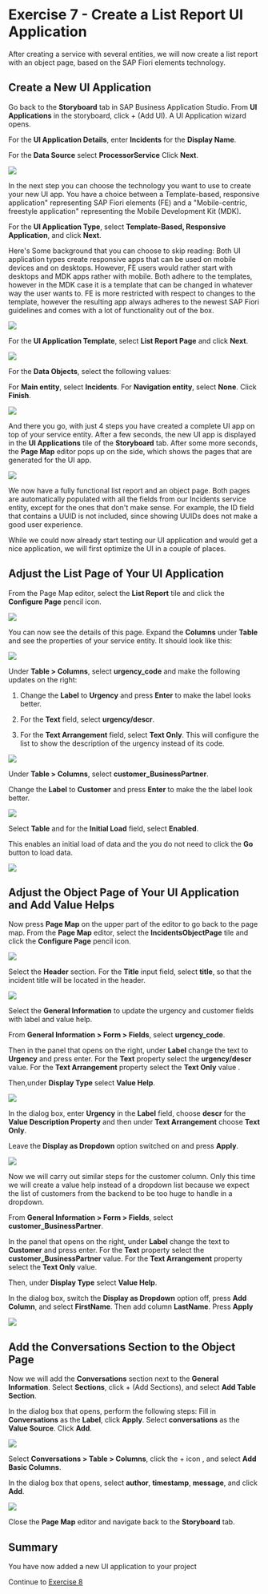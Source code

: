 # Exercise 7 - Create a List Report UI Application

After creating a service with several entities, we will now create a list report with an object page, based on the SAP Fiori elements technology.

## Create a New UI Application

Go back to the **Storyboard** tab in SAP Business Application Studio.
From **UI Applications** in the storyboard, click + (Add UI).
A UI Application wizard opens.

For the **UI Application Details**, enter **Incidents** for the **Display Name**.

For the **Data Source** select **ProcessorService**
Click **Next**.

![](/exercises/Ex7/images/UIApplicationDetails.png)

In the next step you can choose the technology you want to use to create your new UI app. You have a choice between a Template-based, responsive application" representing SAP Fiori elements (FE) and a "Mobile-centric, freestyle application" representing the Mobile Development Kit (MDK).

For the **UI Application Type**, select **Template-Based, Responsive Application**, and click **Next**.

Here's Some background that you can choose to skip reading:
Both UI application types create responsive apps that can be used on mobile devices and on desktops. However, FE users would rather start with desktops and MDK apps rather with mobile. Both adhere to the templates, however in the MDK case it is a template that can be changed in whatever way the user wants to. FE is more restricted with respect to changes to the template, however the resulting app always adheres to the newest SAP Fiori guidelines and comes with a lot of functionality out of the box.

![](/exercises/Ex7/images/templateresponsive.png)

For the **UI Application Template**, select **List Report Page** and click **Next**.

![](/exercises/Ex7/images/listreport.png)

For the **Data Objects**, select the following values:

For **Main entity**,	select **Incidents**.
For **Navigation entity**, select **None**.
Click **Finish**.

![](/exercises/Ex7/images/dataobjects.png)

And there you go, with just 4 steps you have created a complete UI app on top of your service entity. After a few seconds, the new UI app is displayed in the **UI Applications** tile of the **Storyboard** tab. After some more seconds, the **Page Map** editor pops up on the side, which shows the pages that are generated for the UI app.

![](/exercises/Ex7/images/UIInStoryboard.png)

We now have a fully functional list report and an object page. Both pages are automatically populated with all the fields from our Incidents service entity, except for the ones that don't make sense. For example, the ID field that contains a UUID is not included, since showing UUIDs does not make a good user experience.

While we could now already start testing our UI application and would get a nice application, we will first optimize the UI in a couple of places.

## Adjust the List Page of Your UI Application

From the Page Map editor, select the **List Report** tile and click the **Configure Page** pencil icon.

![](/exercises/Ex7/images/configurelistreport.png)

You can now see the details of this page. Expand the **Columns** under **Table** and see the properties of your service entity. It should look like this:

![](/exercises/Ex7/images/listcolumns.png)

Under **Table > Columns**, select **urgency_code** and make the following updates on the right:

1. Change the **Label** to **Urgency** and press **Enter** to make the label looks better. 

2. For the **Text** field, select **urgency/descr**.

3. For the **Text Arrangement** field, select **Text Only**. This will configure the list to show the description of the urgency instead of its code.

![](/exercises/Ex7/images/urgencycolumn.png)

Under **Table > Columns**, select **customer_BusinessPartner**.

Change the **Label** to **Customer** and press **Enter** to make the the label look better.

 ![](/exercises/Ex7/images/customercolumn.png)

Select **Table** and for the **Initial Load** field, select **Enabled**.

This enables an initial load of data and the you do not need to click the **Go** button to load data.

 ![](/exercises/Ex7/images/tableload.png)

## Adjust the Object Page of Your UI Application and Add Value Helps

Now press **Page Map** on the upper part of the editor to go back to the page map.
From the **Page Map** editor, select the **IncidentsObjectPage** tile and click the **Configure Page** pencil icon.

 ![](/exercises/Ex7/images/objectpage.png)

Select the **Header** section. For the **Title** input field, select **title**, so that the incident title will be located in the header.

 ![](/exercises/Ex7/images/headertitle.png)
 
Select the **General Information** to update the urgency and customer fields with label and value help.

From **General Information > Form > Fields**, select **urgency_code**.

Then in the panel that opens on the right, under **Label** change the text to **Urgency** and press enter.
For the **Text** property select the **urgency/descr** value. 
For the **Text Arrangement** property select the **Text Only** value . 

Then,under **Display Type** select **Value Help**.

![](/exercises/Ex7/images/urgencycolumn.png)

In the dialog box, enter **Urgency** in the **Label** field, choose **descr** for the **Value Description Property** and then under **Text Arrangement** choose **Text Only**.

Leave the **Display as Dropdown** option switched on and press **Apply**.

 ![](/exercises/Ex7/images/urgencyvaluehelp.png)

Now we will carry out similar steps for the customer column.
Only this time we will create a value help instead of a dropdown list because we expect the list of customers from the backend to be too huge to handle in a dropdown.

From **General Information > Form > Fields**, select **customer_BusinessPartner**.

In the panel that opens on the right, under **Label** change the text to **Customer** and press enter.
For the **Text** property select the **customer_BusinessPartner** value. 
For the **Text Arrangement** property select the **Text Only** value. 

Then, under **Display Type** select **Value Help**.

[](/exercises/Ex7/images/customercolumnpage.png)

In the dialog box, switch the **Display as Dropdown** option off, press **Add Column**, and select **FirstName**. Then add column **LastName**. Press **Apply**

![](/exercises/Ex7/images/customervaluehelp.png)

## Add the Conversations Section to the Object Page

Now we will add the **Conversations** section next to the **General Information**.
Select **Sections**, click + (Add Sections), and select **Add Table Section**.

In the dialog box that opens, perform the following steps:
Fill in **Conversations** as the **Label**, click **Apply**.
Select **conversations** as the **Value Source**.
Click **Add**.

![](/exercises/Ex7/images/conversationaddsection.png)

Select **Conversations > Table > Columns**, click the + icon , and select **Add Basic Columns**.

In the dialog box that opens, select **author**, **timestamp**, **message**, and click **Add**.

![](/exercises/Ex7/images/conversationsaddcolumns.png)

Close the **Page Map** editor and navigate back to the **Storyboard** tab.

## Summary
You have now added a new UI application to your project

Continue to [Exercise 8](../Ex8/README.md)

